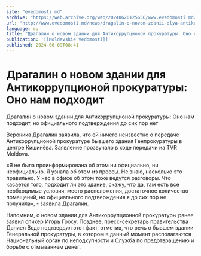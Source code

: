 ```yaml
---
site: "evedomosti.md"
archive: "https://web.archive.org/web/20240620125656/www.evedomosti.md/news/dragalin-o-novom-zdanii-dlya-antikorrupcionoj-prokuratury-on"
url: "http://www.evedomosti.md/news/dragalin-o-novom-zdanii-dlya-antikorrupcionoj-prokuratury-on"
language: ru
title: "Драгалин о новом здании для Антикоррупционой прокуратуры: Оно нам подходит"
publication: '[[Moldavskie Vedomosti]]'
published: 2024-06-09T08:41
---
```


# Драгалин о новом здании для Антикоррупционой прокуратуры: Оно нам подходит

Драгалин о новом здании для Антикоррупционой прокуратуры: Оно нам подходит, но официального подтверждения до сих пор нет

Вероника Драгалин заявила, что ей ничего неизвестно о передаче Антикоррупционой прокуратуре бывшего здания Генпрокуратуры в центре Кишинёва. Заявление прозвучало в ходе передачи на TVR Moldova.

«Я не была проинформирована об этом ни официально, ни неофициально. Я узнала об этом из прессы. Не знаю, насколько это правильно. У нас в офисе об этом тоже ведутся разговоры. Что касается того, подходит ли это здание, скажу, что да, там есть все необходимые условия: место расположения, достаточное количество помещений, но официального подтверждения я до сих пор не получила», - заявила Драгалин.

Напомним, о новом здании для Антикоррупционной прокуратуры ранее заявил спикер Игорь Гросу. Позднее, пресс-секретарь правительства Даниел Водэ подтвердил этот факт, отметив, что речь о бывшем здании Генеральной прокуратуры, в котором в данный момент располагаются Национальный орган по неподкупности и Служба по предотвращению и борьбе с отмыванием денег.